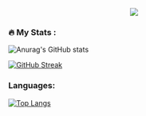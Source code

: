 <p align="center">
  <img src="https://capsule-render.vercel.app/api?type=waving&color=gradient&text=Welcome&height=100&section=header"/>
</p>

### :fire: My Stats :
![Anurag's GitHub stats](https://github-readme-stats.vercel.app/api?username=dimitar-georgiev98&show_icons=true&theme=github_dark)

[![GitHub Streak](https://streak-stats.demolab.com?user=dimitar-georgiev98&theme=github-dark-blue&border_radius=4&date_format=j%20M%5B%20Y%5D&fire=DD8507&background=1620EC00)](https://git.io/streak-stats)

### Languages:
[![Top Langs](https://github-readme-stats.vercel.app/api/top-langs/?username=dimitar-georgiev98&layout=compact&theme=github_dark)](https://github.com/anuraghazra/github-readme-stats)
<!---
- 👋 Hi, I’m @ivochavdarov
- 👀 I’m interested in ...
- 🌱 I’m currently learning ...
- 💞️ I’m looking to collaborate on ...
- 📫 How to reach me ...


ivochavdarov/ivochavdarov is a ✨ special ✨ repository because its `README.md` (this file) appears on your GitHub profile.
You can click the Preview link to take a look at your changes.
--->
